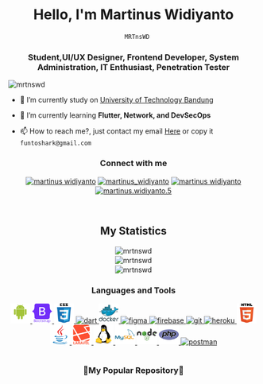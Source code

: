 <h1 align="center">Hello, I'm Martinus Widiyanto</h1>
<div align="center">
  
```bash
  MRTnsWD
```
</div>
<h3 align="center">Student,UI/UX Designer, Frontend Developer, System Administration, IT Enthusiast, Penetration Tester</h3>

<p align="left"> <img src="https://komarev.com/ghpvc/?username=mrtnswd&label=Profile%20views&color=0e75b6&style=plastic" alt="mrtnswd" /> </p>

- 🔭 I’m currently study on [University of Technology Bandung](https://sttbandung.ac.id/)

- 🌱 I’m currently learning **Flutter, Network, and DevSecOps**

- 📫 How to reach me?, just contact my email [Here](mailto:funtoshark@gmail.com) or copy it ` funtoshark@gmail.com `

<h3 align="center">Connect with me</h3>
<p align="center">
<a href="https://linkedin.com/in/martinus-widiyanto" target="blank"><img align="center" src="https://raw.githubusercontent.com/rahuldkjain/github-profile-readme-generator/master/src/images/icons/Social/linked-in-alt.svg" alt="martinus widiyanto" height="30" width="40" /></a>
<a href="https://instagram.com/martinus_widiyanto" target="blank"><img align="center" src="https://raw.githubusercontent.com/rahuldkjain/github-profile-readme-generator/master/src/images/icons/Social/instagram.svg" alt="martinus_widiyanto" height="30" width="40" /></a>
<a href="https://www.youtube.com/channel/UC7-iuNO1eSXoxNO_ezM7Ipg" target="blank"><img align="center" src="https://raw.githubusercontent.com/rahuldkjain/github-profile-readme-generator/master/src/images/icons/Social/youtube.svg" alt="martinus widiyanto" height="30" width="40" /></a>
<a href="https://fb.com/martinus.widiyanto.5" target="blank"><img align="center" src="https://raw.githubusercontent.com/rahuldkjain/github-profile-readme-generator/master/src/images/icons/Social/facebook.svg" alt="martinus.widiyanto.5" height="30" width="40" /></a>
</p><br/>

<h2 align="center" dir="auto">My Statistics</h2>
<p align="center">
  <img align="center" src="https://github-readme-stats.vercel.app/api/top-langs?username=mrtnswd&show_icons=true&theme=tokyonight&locale=en&layout=compact" alt="mrtnswd" /><br />
  <img align="center" src="https://github-readme-stats.vercel.app/api?username=mrtnswd&show_icons=true&theme=tokyonight&locale=en" alt="mrtnswd" /><br />
  <img align="center" src="https://github-readme-streak-stats.herokuapp.com/?user=mrtnswd&theme=dark" alt="mrtnswd" /><br />
</p>

<h3 align="center">Languages and Tools</h3>
<p align="center"> <a href="https://developer.android.com" target="_blank" rel="noreferrer"> <img src="https://raw.githubusercontent.com/devicons/devicon/master/icons/android/android-original-wordmark.svg" alt="android" width="40" height="40"/> </a> <a href="https://getbootstrap.com" target="_blank" rel="noreferrer"> <img src="https://raw.githubusercontent.com/devicons/devicon/master/icons/bootstrap/bootstrap-plain-wordmark.svg" alt="bootstrap" width="40" height="40"/> </a> <a href="https://www.w3schools.com/css/" target="_blank" rel="noreferrer"> <img src="https://raw.githubusercontent.com/devicons/devicon/master/icons/css3/css3-original-wordmark.svg" alt="css3" width="40" height="40"/> </a> <a href="https://dart.dev" target="_blank" rel="noreferrer"> <img src="https://www.vectorlogo.zone/logos/dartlang/dartlang-icon.svg" alt="dart" width="40" height="40"/> </a> <a href="https://www.docker.com/" target="_blank" rel="noreferrer"> <img src="https://raw.githubusercontent.com/devicons/devicon/master/icons/docker/docker-original-wordmark.svg" alt="docker" width="40" height="40"/> </a> <a href="https://www.figma.com/" target="_blank" rel="noreferrer"> <img src="https://www.vectorlogo.zone/logos/figma/figma-icon.svg" alt="figma" width="40" height="40"/> </a> <a href="https://firebase.google.com/" target="_blank" rel="noreferrer"> <img src="https://www.vectorlogo.zone/logos/firebase/firebase-icon.svg" alt="firebase" width="40" height="40"/> </a> <a href="https://git-scm.com/" target="_blank" rel="noreferrer"> <img src="https://www.vectorlogo.zone/logos/git-scm/git-scm-icon.svg" alt="git" width="40" height="40"/> </a> <a href="https://heroku.com" target="_blank" rel="noreferrer"> <img src="https://www.vectorlogo.zone/logos/heroku/heroku-icon.svg" alt="heroku" width="40" height="40"/> </a> <a href="https://www.w3.org/html/" target="_blank" rel="noreferrer"> <img src="https://raw.githubusercontent.com/devicons/devicon/master/icons/html5/html5-original-wordmark.svg" alt="html5" width="40" height="40"/> </a> <a href="https://www.java.com" target="_blank" rel="noreferrer"> <img src="https://raw.githubusercontent.com/devicons/devicon/master/icons/java/java-original.svg" alt="java" width="40" height="40"/> </a> <a href="https://laravel.com/" target="_blank" rel="noreferrer"> <img src="https://raw.githubusercontent.com/devicons/devicon/master/icons/laravel/laravel-plain-wordmark.svg" alt="laravel" width="40" height="40"/> </a> <a href="https://www.linux.org/" target="_blank" rel="noreferrer"> <img src="https://raw.githubusercontent.com/devicons/devicon/master/icons/linux/linux-original.svg" alt="linux" width="40" height="40"/> </a> <a href="https://www.mysql.com/" target="_blank" rel="noreferrer"> <img src="https://raw.githubusercontent.com/devicons/devicon/master/icons/mysql/mysql-original-wordmark.svg" alt="mysql" width="40" height="40"/> </a> <a href="https://nodejs.org" target="_blank" rel="noreferrer"> <img src="https://raw.githubusercontent.com/devicons/devicon/master/icons/nodejs/nodejs-original-wordmark.svg" alt="nodejs" width="40" height="40"/> </a> <a href="https://www.php.net" target="_blank" rel="noreferrer"> <img src="https://raw.githubusercontent.com/devicons/devicon/master/icons/php/php-original.svg" alt="php" width="40" height="40"/> </a> <a href="https://postman.com" target="_blank" rel="noreferrer"> <img src="https://www.vectorlogo.zone/logos/getpostman/getpostman-icon.svg" alt="postman" width="40" height="40"/> </a> </p> 

<h1 dir="auto"></h1>
<h3 align="center">🔽My Popular Repository🔽</h3>
